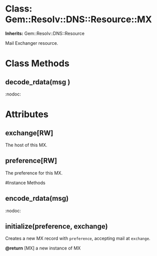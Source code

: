 # Class: Gem::Resolv::DNS::Resource::MX
**Inherits:** Gem::Resolv::DNS::Resource
    

Mail Exchanger resource.


# Class Methods
## decode_rdata(msg ) [](#method-c-decode_rdata)
:nodoc:
# Attributes
## exchange[RW] [](#attribute-i-exchange)
The host of this MX.

## preference[RW] [](#attribute-i-preference)
The preference for this MX.


#Instance Methods
## encode_rdata(msg) [](#method-i-encode_rdata)
:nodoc:

## initialize(preference, exchange) [](#method-i-initialize)
Creates a new MX record with `preference`, accepting mail at `exchange`.

**@return** [MX] a new instance of MX

